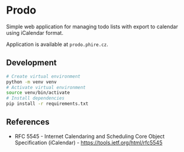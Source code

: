 # Prodo
Simple web application for managing todo lists with export to calendar using iCalendar format.

Application is available at `prodo.phire.cz`.

## Development
```bash
# Create virtual environment
python -m venv venv
# Activate virtual environment
source venv/bin/activate
# Install dependencies
pip install -r requirements.txt
```

## References
- RFC 5545 - Internet Calendaring and Scheduling Core Object Specification (iCalendar) - https://tools.ietf.org/html/rfc5545

